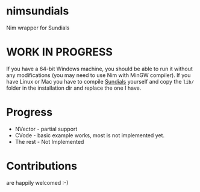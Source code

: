 # nimsundials
Nim wrapper for Sundials 

# WORK IN PROGRESS
If you have a 64-bit Windows machine, you should be able to run it without any modifications (you may need to use Nim with MinGW compiler).
If you have Linux or Mac you have to compile [Sundials](https://github.com/LLNL/sundials) yourself and copy the `lib/` folder in the installation dir and replace the one I have.

# Progress
- NVector - partial support
- CVode - basic example works, most is not implemented yet.
- The rest - Not Implemented

# Contributions
are happily welcomed :-)
